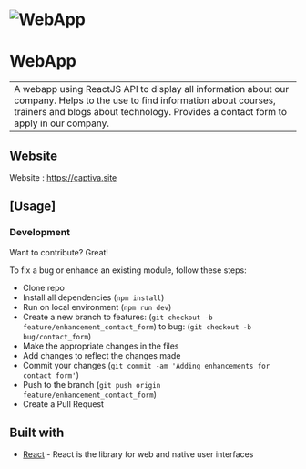# ![WebApp](https://iharsh234.github.io/WebApp/images/demo/demo_landing.JPG)

# WebApp

<table>
<tr>
<td>
  A webapp using ReactJS API to display all information about our company.
  Helps to the use to find information about courses, trainers and blogs about technology.
  Provides a contact form to apply in our company.
</td>
</tr>
</table>

## Website

Website : https://captiva.site

## [Usage]

### Development

Want to contribute? Great!

To fix a bug or enhance an existing module, follow these steps:

- Clone repo
- Install all dependencies (`npm install`)
- Run on local environment (`npm run dev`)
- Create a new branch
  to features: (`git checkout -b feature/enhancement_contact_form`)
  to bug: (`git checkout -b bug/contact_form`)
- Make the appropriate changes in the files
- Add changes to reflect the changes made
- Commit your changes (`git commit -am 'Adding enhancements for contact form'`)
- Push to the branch (`git push origin feature/enhancement_contact_form`)
- Create a Pull Request

## Built with

- [React](https://react.dev/) - React is the library for web and native user interfaces
